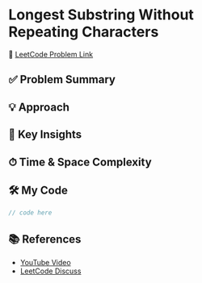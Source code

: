 # Longest Substring Without Repeating Characters

🔗 [LeetCode Problem Link](https://leetcode.com/problems/longest-substring-without-repeating-characters)

## ✅ Problem Summary

## 💡 Approach

## 🧠 Key Insights

## ⏱ Time & Space Complexity

## 🛠 My Code

```csharp
// code here
```

## 📚 References
- [YouTube Video]()
- [LeetCode Discuss]()
